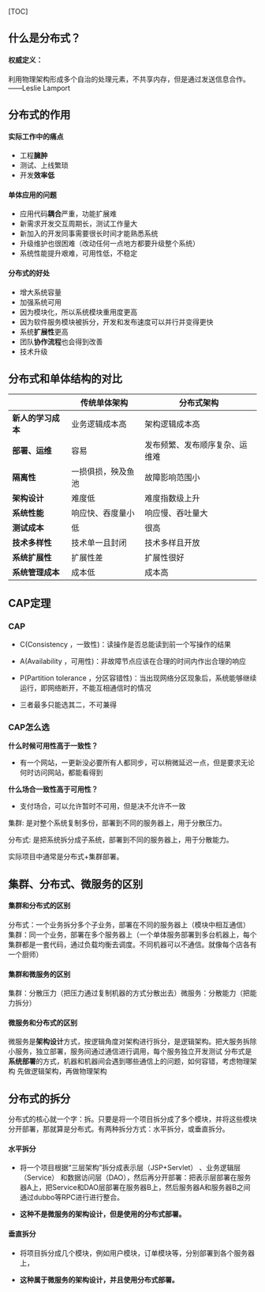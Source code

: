 [TOC]
## 什么是分布式？

#### 权威定义：

利用物理架构形成多个自治的处理元素，不共享内存，但是通过发送信息合作。——Leslie Lamport



## 分布式的作用

#### 实际工作中的痛点

* 工程**臃肿**
* 测试、上线繁琐
* 开发**效率低**

#### 单体应用的问题

* 应用代码**耦合**严重，功能扩展难
* 新需求开发交互周期长，测试工作量大
* 新加入的开发同事需要很长时间才能熟悉系统
* 升级维护也很困难（改动任何一点地方都要升级整个系统）
* 系统性能提升艰难，可用性低，不稳定

#### 分布式的好处

* 增大系统容量
* 加强系统可用
* 因为模块化，所以系统模块重用度更高
* 因为软件服务模块被拆分，开发和发布速度可以并行并变得更快
* 系统**扩展性**更高
* 团队**协作流程**也会得到改善
* 技术升级

## 分布式和单体结构的对比

|                    | 传统单体架构       | 分布式架构                     |
| ------------------ | ------------------ | ------------------------------ |
| **新人的学习成本** | 业务逻辑成本高     | 架构逻辑成本高                 |
| **部署、运维**     | 容易               | 发布频繁、发布顺序复杂、运维难 |
| **隔离性**         | 一损俱损，殃及鱼池 | 故障影响范围小                 |
| **架构设计**       | 难度低             | 难度指数级上升                 |
| **系统性能**       | 响应快、吞度量小   | 响应慢、吞吐量大               |
| **测试成本**       | 低                 | 很高                           |
| **技术多样性**     | 技术单一且封闭     | 技术多样且开放                 |
| **系统扩展性**     | 扩展性差           | 扩展性很好                     |
| **系统管理成本**   | 成本低             | 成本高                         |



## CAP定理

### CAP

* C(Consistency ，一致性)：读操作是否总能读到前一个写操作的结果

* A(Availability ，可用性)：非故障节点应该在合理的时间内作出合理的响应

* P(Partition tolerance ，分区容错性)：当出现网络分区现象后，系统能够继续运行，即网络断开，不能互相通信时的情况

* 三者最多只能选其二，不可兼得

### CAP怎么选

**什么时候可用性高于一致性？**

* 有一个网站，一更新没必要所有人都同步，可以稍微延迟一点，但是要求无论何时访问网站，都能看得到

**什么场合一致性高于可用性？**

* 支付场合，可以允许暂时不可用，但是决不允许不一致



集群: 是对整个系统复制多份，部署到不同的服务器上，用于分散压力。

分布式: 是把系统拆分成子系统，部署到不同的服务器上，用于分散能力。

实际项目中通常是分布式+集群部署。

## 集群、分布式、微服务的区别

#### 集群和分布式的区别

分布式：一个业务拆分多个子业务，部署在不同的服务器上（模块中相互通信）
集群：同一个业务，部署在多个服务器上（一个单体服务部署到多台机器上，每个集群都是一套代码，通过负载均衡去调度。不同机器可以不通信。就像每个店各有一个厨师）

#### 集群和微服务的区别

集群：分散压力（把压力通过复制机器的方式分散出去）微服务：分散能力（把能力拆分）

#### 微服务和分布式的区别

微服务是**架构设计**方式，按逻辑角度对架构进行拆分，是逻辑架构。把大服务拆除小服务，独立部署，服务间通过通信进行调用，每个服务独立开发测试
分布式是**系统部署**的方式，机器和机器间会遇到哪些通信上的问题，如何容错，考虑物理架构
先做逻辑架构，再做物理架构



## 分布式的拆分

分布式的核心就一个字：拆。只要是将一个项目拆分成了多个模块，并将这些模块分开部署，那就算是分布式。有两种拆分方式：水平拆分，或垂直拆分。

####  水平拆分

* 将一个项目根据“三层架构”拆分成表示层（JSP+Servlet） 、业务逻辑层（Service） 和数据访问层（DAO），然后再分开部署：把表示层部署在服务器A上，把Service和DAO层部署在服务器B上，然后服务器A和服务器B之间通过dubbo等RPC进行进行整合。

* **这种不是微服务的架构设计，但是使用的分布式部署。**

####  垂直拆分

* 将项目拆分成几个模块，例如用户模块，订单模块等，分别部署到各个服务器上，

* **这种属于微服务的架构设计，并且使用分布式部署。**